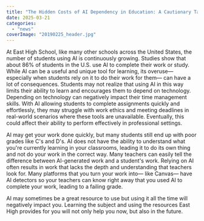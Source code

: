 ```yaml
---
title: "The Hidden Costs of AI Dependency in Education: A Cautionary Tale for East High Students"
date: 2025-03-21
categories: 
  - "news"
coverImage: "20190225_header.jpg"
---
```


At East High School, like many other schools across the United States, the number of students using AI is continuously growing. Studies show that about 86% of students in the U.S. use AI to complete their work or study. While AI can be a useful and unique tool for learning, its overuse— especially when students rely on it to do their work for them— can have a lot of consequences. Students may not realize that using AI in this way limits their ability to learn and encourages them to depend on technology. Depending on technology can negatively impact their time management skills. With AI allowing students to complete assignments quickly and effortlessly, they may struggle with work ethics and meeting deadlines in real-world scenarios where these tools are unavailable. Eventually, this could affect their ability to perform effectively in professional settings.

AI may get your work done quickly, but many students still end up with poor grades like C's and D's. AI does not have the ability to understand what you're currently learning in your classrooms, leading it to do its own thing and not do your work in the correct way. Many teachers can easily tell the difference between AI-generated work and a student's work. Relying on AI often results in work that lacks the depth and understanding that teachers look for. Many platforms that you turn your work into— like Canvas— have AI detectors so your teachers can know right away that you used AI to complete your work, leading to a failing grade.

AI may sometimes be a great resource to use but using it all the time will negatively impact you. Learning the subject and using the resources East High provides for you will not only help you now, but also in the future.
